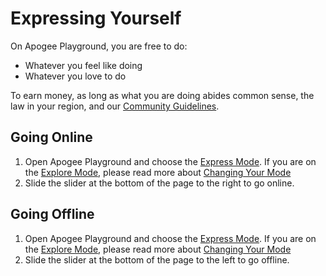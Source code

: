 # Expressing Yourself

On Apogee Playground, you are free to do:

- Whatever you feel like doing
- Whatever you love to do

To earn money, as long as what you are doing abides common sense, the law in your region, and our [Community Guidelines](../../guidelines.en.md).

## Going Online

1. Open Apogee Playground and choose the [Express Mode](../choosing_your_mode.en.md#express). If you are on the [Explore Mode](../choosing_your_mode.en.md#explore), please read more about [Changing Your Mode](../choosing_your_mode.en.md#changing-your-mode)
2. Slide the slider at the bottom of the page to the right to go online.

## Going Offline

1. Open Apogee Playground and choose the [Express Mode](../choosing_your_mode.en.md#express). If you are on the [Explore Mode](../choosing_your_mode.en.md#explore), please read more about [Changing Your Mode](../choosing_your_mode.en.md#changing-your-mode)
2. Slide the slider at the bottom of the page to the left to go offline.
